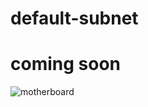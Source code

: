 # default-subnet
<h1>coming soon</h1>
  
  <img src="https://persian-it.com/wp-content/uploads/2022/05/mohammad-reza-esmaeilian.jpg " alt=" motherboard">
